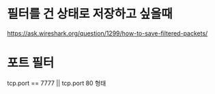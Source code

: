 
# 필터를 건 상태로 저장하고 싶을때
https://ask.wireshark.org/question/1299/how-to-save-filtered-packets/

# 포트 필터

tcp.port == 7777 || tcp.port 80 형태